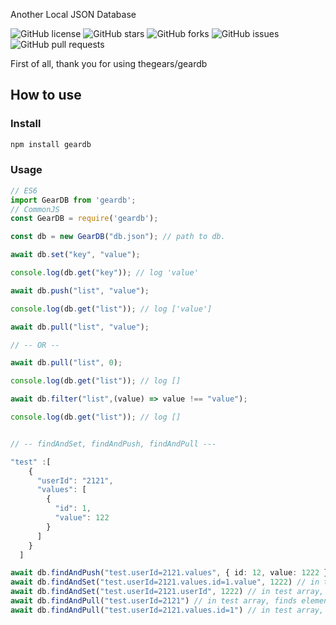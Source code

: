 Another Local JSON Database

![GitHub license](https://img.shields.io/github/license/thegears/geardb.svg?style=flat-square)
![GitHub stars](https://img.shields.io/github/stars/thegears/geardb.svg?style=flat-square)
![GitHub forks](https://img.shields.io/github/forks/thegears/geardb.svg?style=flat-square)
![GitHub issues](https://img.shields.io/github/issues/thegears/geardb.svg?style=flat-square)
![GitHub pull requests](https://img.shields.io/github/issues-pr/thegears/geardb.svg?style=flat-square)

First of all, thank you for using thegears/geardb

## How to use

### Install

```bash
npm install geardb
```

### Usage

```ts
// ES6
import GearDB from 'geardb';
// CommonJS
const GearDB = require('geardb');

const db = new GearDB("db.json"); // path to db.

await db.set("key", "value");

console.log(db.get("key")); // log 'value'

await db.push("list", "value");

console.log(db.get("list")); // log ['value']

await db.pull("list", "value");

// -- OR --

await db.pull("list", 0);

console.log(db.get("list")); // log []

await db.filter("list",(value) => value !== "value");

console.log(db.get("list")); // log []


// -- findAndSet, findAndPush, findAndPull ---

"test" :[
    {
      "userId": "2121",
      "values": [
        {
          "id": 1,
          "value": 122
        }
      ]
    }
  ]

await db.findAndPush("test.userId=2121.values", { id: 12, value: 1222 }) // in test array, finds element which userId is 2121  and pushes { id: 12, value: 1222 }
await db.findAndSet("test.userId=2121.values.id=1.value", 1222) // in test array, finds element which userId is 2121 and in values array finds element which id is 1 and sets value 1222
await db.findAndSet("test.userId=2121.userId", 1222) // in test array, finds element which userId is 2121 and sets userId 1222
await db.findAndPull("test.userId=2121") // in test array, finds element which userId is 2121 and removes it
await db.findAndPull("test.userId=2121.values.id=1") // in test array, finds element which userId is 2121 and in values array finds element which id is 1 and removes it



```

